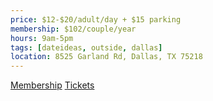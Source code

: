 ```yaml
---
price: $12-$20/adult/day + $15 parking
membership: $102/couple/year
hours: 9am-5pm
tags: [dateideas, outside, dallas]
location: 8525 Garland Rd, Dallas, TX 75218
---
```


[Membership](https://www.dallasarboretum.org/support/membership/)
[Tickets](https://reservations.dallasarboretum.org/Info.aspx?EventID=3)